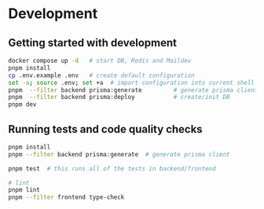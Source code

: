 # Development

## Getting started with development

```bash
docker compose up -d   # start DB, Redis and Maildev
pnpm install
cp .env.example .env   # create default configuration
set -a; source .env; set +a  # import configuration into current shell
pnpm  --filter backend prisma:generate         # generate prisma client code
pnpm  --filter backend prisma:deploy           # create/init DB
pnpm dev
```

## Running tests and code quality checks

```bash
pnpm install 
pnpm --filter backend prisma:generate  # generate prisma client

pnpm test  # this runs all of the tests in backend/frontend

# lint
pnpm lint
pnpm --filter frontend type-check
```